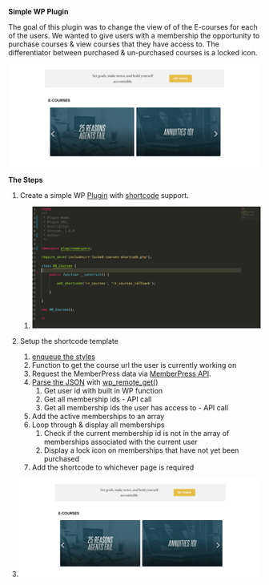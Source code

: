 **Simple WP Plugin**

The goal of this plugin was to change the view of of the E-courses for each of the users. We wanted to give users with a membership the opportunity to purchase courses & view courses that they have access to. The differentiator between purchased & un-purchased courses is a locked icon. 

![Image](images/2019/07/1.png)



**The Steps**

1. Create a simple WP [Plugin](https://codex.wordpress.org/Writing_a_Plugin) with [shortcode](https://codex.wordpress.org/Shortcode) support.
   1. ![Create a Plugin](images/2019/07/2.png)

2. Setup the shortcode template
   1. [enqueue the styles](https://developer.wordpress.org/reference/functions/wp_enqueue_style/)
   2. Function to get the course url the user is currently working on
   3. Request the MemberPress data via [MemberPress API](https://docs.memberpress.com/article/110-overview-of-using-the-developer-tools).
   4. [Parse the JSON](https://pippinsplugins.com/using-wp_remote_get-to-parse-json-from-remote-apis/) with [wp_remote_get()](https://developer.wordpress.org/reference/functions/wp_remote_get/)
      1. Get user id with built in WP function
      2. Get all membership ids - API call
      3. Get all membership ids the user has access to - API call
   5. Add the active memberships to an array
   6. Loop through & display all memberships
      1. Check if the current membership id is not in the array of memberships associated with the current user
      2. Display a lock icon on memberships that have not yet been purchased
   7. Add the shortcode to whichever page is required
3. ![PLugin](images/2019/07/1.png)